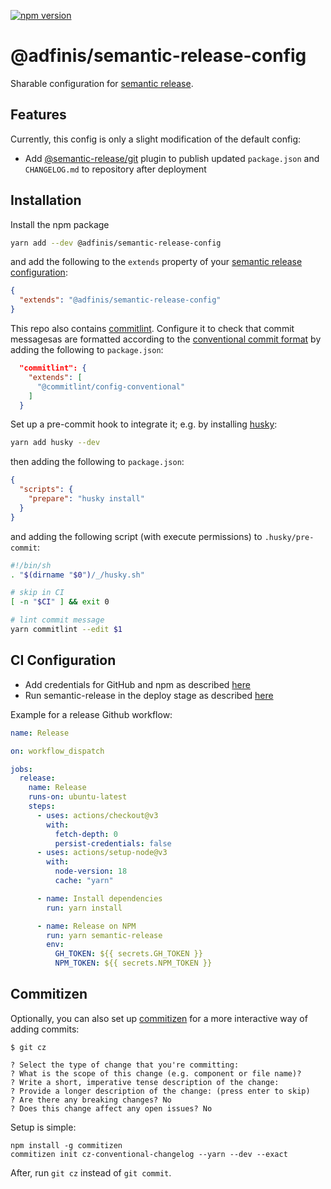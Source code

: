 [![npm version](https://badge.fury.io/js/%40adfinis%2Fsemantic-release-config.svg)](https://badge.fury.io/js/%40adfinis%2Fsemantic-release-config)

# @adfinis/semantic-release-config

Sharable configuration for [semantic release](https://semantic-release.gitbook.io).

## Features

Currently, this config is only a slight modification of the default config:

- Add [@semantic-release/git](https://github.com/semantic-release/git) plugin to publish updated `package.json` and `CHANGELOG.md` to repository after deployment

## Installation

Install the npm package

```bash
yarn add --dev @adfinis/semantic-release-config
```

and add the following to the `extends` property of your [semantic release configuration](https://semantic-release.gitbook.io/semantic-release/usage/configuration#configuration-file):

```json
{
  "extends": "@adfinis/semantic-release-config"
}
```

This repo also contains [commitlint](https://github.com/conventional-changelog/commitlint). Configure it to check that commit messagesas are formatted according to the [conventional commit format](https://www.conventionalcommits.org) by adding the following to `package.json`:

```json
  "commitlint": {
    "extends": [
      "@commitlint/config-conventional"
    ]
  }
```

Set up a pre-commit hook to integrate it; e.g. by installing [husky](https://github.com/typicode/husky):

```bash
yarn add husky --dev
```

then adding the following to `package.json`:

```json
{
  "scripts": {
    "prepare": "husky install"
  }
}
```

and adding the following script (with execute permissions) to `.husky/pre-commit`:

```bash
#!/bin/sh
. "$(dirname "$0")/_/husky.sh"

# skip in CI
[ -n "$CI" ] && exit 0

# lint commit message
yarn commitlint --edit $1
```

## CI Configuration

- Add credentials for GitHub and npm as described [here](https://semantic-release.gitbook.io/semantic-release/usage/ci-configuration)
- Run semantic-release in the deploy stage as described [here](https://semantic-release.gitbook.io/semantic-release/recipes/recipes/travis)

Example for a release Github workflow:

```yml
name: Release

on: workflow_dispatch

jobs:
  release:
    name: Release
    runs-on: ubuntu-latest
    steps:
      - uses: actions/checkout@v3
        with:
          fetch-depth: 0
          persist-credentials: false
      - uses: actions/setup-node@v3
        with:
          node-version: 18
          cache: "yarn"

      - name: Install dependencies
        run: yarn install

      - name: Release on NPM
        run: yarn semantic-release
        env:
          GH_TOKEN: ${{ secrets.GH_TOKEN }}
          NPM_TOKEN: ${{ secrets.NPM_TOKEN }}
```

## Commitizen

Optionally, you can also set up [commitizen](https://github.com/commitizen/cz-cli) for a more interactive way of adding commits:

```
$ git cz

? Select the type of change that you're committing:
? What is the scope of this change (e.g. component or file name)?
? Write a short, imperative tense description of the change:
? Provide a longer description of the change: (press enter to skip)
? Are there any breaking changes? No
? Does this change affect any open issues? No
```

Setup is simple:

```
npm install -g commitizen
commitizen init cz-conventional-changelog --yarn --dev --exact
```

After, run `git cz` instead of `git commit`.
